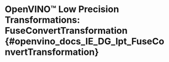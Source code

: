 # OpenVINO™ Low Precision Transformations: FuseConvertTransformation {#openvino_docs_IE_DG_lpt_FuseConvertTransformation}
